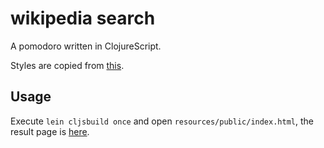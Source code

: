 # wikipedia search

A pomodoro written in ClojureScript.

Styles are copied from [this](http://codepen.io/FreeCodeCamp/full/zrRzMR).


## Usage

Execute `lein cljsbuild once` and open `resources/public/index.html`, the result page is [here](https://www.cern.cc/pomodoro/index.html).



